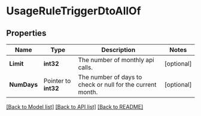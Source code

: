 # UsageRuleTriggerDtoAllOf

## Properties

Name | Type | Description | Notes
------------ | ------------- | ------------- | -------------
**Limit** | **int32** | The number of monthly api calls. | [optional] 
**NumDays** | Pointer to **int32** | The number of days to check or null for the current month. | [optional] 

[[Back to Model list]](../README.md#documentation-for-models) [[Back to API list]](../README.md#documentation-for-api-endpoints) [[Back to README]](../README.md)



